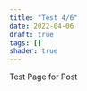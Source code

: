 ```yaml
---
title: "Test 4/6"
date: 2022-04-06
draft: true
tags: []
shader: true
---
```


Test Page for Post

<!--more-->
